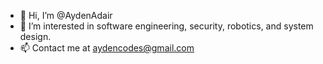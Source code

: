 - 👋 Hi, I’m @AydenAdair
- 👀 I’m interested in software engineering, security, robotics, and system design.
- 📫 Contact me at aydencodes@gmail.com

<!---
AydenAdair/AydenAdair is a ✨ special ✨ repository because its `README.md` (this file) appears on your GitHub profile.
You can click the Preview link to take a look at your changes.
--->
